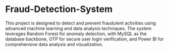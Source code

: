 # Fraud-Detection-System
This project is designed to detect and prevent fraudulent activities using advanced machine learning and data analysis techniques. The system leverages Random Forest for anomaly detection, with MySQL as the database backbone, OTP for secure user login verification, and Power BI for comprehensive data analysis and visualization.
